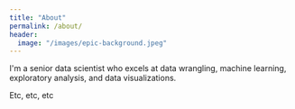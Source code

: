 ```yaml
---
title: "About"
permalink: /about/
header:
  image: "/images/epic-background.jpeg"
---
```


I'm a senior data scientist who excels at data wrangling, machine learning, exploratory analysis, and data visualizations.

Etc, etc, etc
